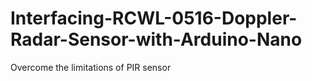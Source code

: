 # Interfacing-RCWL-0516-Doppler-Radar-Sensor-with-Arduino-Nano
Overcome the limitations of PIR sensor
